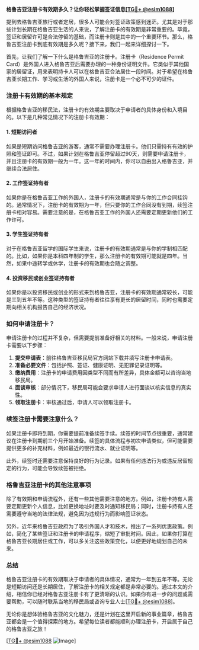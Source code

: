 **格鲁吉亚注册卡有效期多久？让你轻松掌握签证信息[[TG💪+ @esim1088](https://t.me/s/esim1088)]**

提到去格鲁吉亚旅行或者定居，很多人可能会对签证政策感到迷茫。尤其是对于那些计划长期在格鲁吉亚生活的人来说，了解注册卡的有效期是非常重要的。毕竟，签证和居留许可是合法停留的基础，而注册卡则是其中的一个重要环节。那么，格鲁吉亚注册卡到底有效期是多久呢？接下来，我们一起来详细探讨一下。

首先，让我们了解一下什么是格鲁吉亚的注册卡。注册卡（Residence Permit Card）是外国人进入格鲁吉亚后需要办理的一种身份证明文件。它类似于其他国家的居留证，用来表明持卡人可以在格鲁吉亚合法居住一段时间。对于希望在格鲁吉亚长期工作、学习或生活的外国人来说，注册卡是一个必不可少的证件。

### 注册卡有效期的基本规定

根据格鲁吉亚的移民法，注册卡的有效期主要取决于申请者的具体身份和入境目的。以下是几种常见情况下的注册卡有效期：

#### 1. 短期访问者
如果是短期访问格鲁吉亚的游客，通常不需要办理注册卡。他们只需持有有效的护照和签证即可。不过，如果计划在格鲁吉亚停留超过90天，则需要申请注册卡，并且注册卡的有效期一般为一年。这一年的时间内，你可以自由出入格鲁吉亚，并继续合法居住。

#### 2. 工作签证持有者
如果你是在格鲁吉亚工作的外国人，注册卡的有效期通常是与你的工作合同挂钩的。通常情况下，注册卡的有效期为一年，但只要你的工作合同没有到期，续签注册卡相对容易。需要注意的是，在格鲁吉亚工作的外国人还需要定期更新他们的工作许可。

#### 3. 学生签证持有者
对于在格鲁吉亚留学的国际学生来说，注册卡的有效期通常是与你的学制相匹配的。比如，如果你是本科四年制的学生，那么注册卡的有效期可能就是四年。当然，如果中途转学或休学，注册卡的有效期也会随之调整。

#### 4. 投资移民或创业签证持有者
如果你是以投资移民或创业的形式来到格鲁吉亚，注册卡的有效期通常较长，可能是三到五年不等。这种类型的签证持有者往往享有更长的居留时间，同时也需要定期向相关机构报告自己的经济状况。

### 如何申请注册卡？

申请注册卡的过程并不复杂，但需要提前准备好相关的材料。一般来说，申请注册卡需要以下步骤：

1. **提交申请表**：前往格鲁吉亚移民局官方网站下载并填写注册卡申请表。
2. **准备必要文件**：包括护照、签证、健康证明、无犯罪记录证明等。
3. **缴纳费用**：注册卡的申请费用因类型不同而有所差异，具体金额可以咨询当地移民局。
4. **面谈审核**：部分情况下，移民局可能会要求申请人进行面谈以核实信息的真实性。
5. **领取注册卡**：审核通过后，申请人可以领取注册卡。

### 续签注册卡需要注意什么？

如果注册卡即将到期，你需要提前准备续签手续。续签的时间节点很重要，通常建议在注册卡到期前三个月开始准备。续签的具体流程与初次申请类似，但可能需要提供更多的补充材料，例如最近的银行流水、就业证明等。

此外，续签时还需要注意保持良好的行为记录。如果有任何违法行为或违反居留规定的行为，可能会导致续签被拒绝。

### 格鲁吉亚注册卡的其他注意事项

除了有效期和申请流程外，还有一些其他需要注意的地方。例如，注册卡持有人需要定期更新个人信息，比如更换地址时要及时通知移民局；同时，注册卡持有人还需要遵守当地的法律法规，避免因为违规行为而影响签证状态。

另外，近年来格鲁吉亚政府为了吸引外国人才和技术，推出了一系列优惠政策。例如，简化了某些签证和注册卡的申请程序，缩短了审批时间。因此，如果你打算在格鲁吉亚长期居住或工作，可以多关注这些政策变化，以便更好地规划自己的未来。

### 总结

格鲁吉亚注册卡的有效期取决于申请者的具体情况，通常为一年到五年不等。无论是短期访问还是长期居住，了解注册卡的相关规定都是非常必要的。通过本文的介绍，相信你已经对格鲁吉亚注册卡有了更清晰的认识。如果你有进一步的问题或需要帮助，可以随时联系当地的移民局或咨询专业人士[[TG💪+ @esim1088](https://t.me/s/esim1088)]。

无论你是想体验格鲁吉亚的文化魅力，还是计划在这里开启新的事业篇章，格鲁吉亚都会是一个值得探索的地方。希望每位读者都能顺利办理注册卡，开启属于自己的格鲁吉亚之旅！

[[TG💪+ @esim1088](https://t.me/s/esim1088) ![Image](https://i.postimg.cc/4NQfJmqS/Snipaste-2025-05-13-00-14-12.png)]
